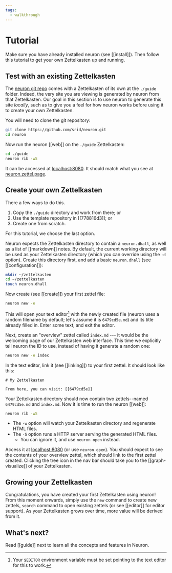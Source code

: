 ```yaml
---
tags:
  - walkthrough
---
```


# Tutorial

Make sure you have already installed neuron (see [[install]]). Then follow this tutorial to get your own Zettelkasten up and running.

## Test with an existing Zettelkasten

The [neuron git repo](https://github.com/srid/neuron) comes with a Zettelkasten of its own at the `./guide` folder. Indeed, the very site you are viewing is generated by neuron from that Zettelkasten. Our goal in this section is to use neuron to generate this site *locally*, such as to give you a feel for how neuron works before using it to create your own Zettelkasten.

You will need to clone the git repository:

```bash
git clone https://github.com/srid/neuron.git
cd neuron
```

Now run the neuron [[web]] on the `./guide` Zettelkasten:

```bash
cd ./guide
neuron rib -wS
```

It can be accessed at [localhost:8080](http://localhost:8080). It should match what you see at [neuron.zettel.page](https://neuron.zettel.page).

## Create your own Zettelkasten

There a few ways to do this.

1. Copy the `./guide` directory and work from there; or
1. Use the template repository in [[778816d3]]; or
1. Create one from scratch.

For this tutorial, we choose the last option.

Neuron expects the Zettelkasten directory to contain a `neuron.dhall`, as well as a list of [[markdown]] notes. By default, the current working directory will be used as your Zettelkasten directory (which you can override using the `-d` option). Create this directory first, and add a basic `neuron.dhall` (see [[configuration]]):

```bash
mkdir ~/zettelkasten
cd ~/zettelkasten
touch neuron.dhall
```

Now create (see [[create]]) your first zettel file:

```bash
neuron new -e
```

This will open your text editor[^editor] with the newly created file (neuron uses a random filename by default; let's assume it is `6479cd5e.md`) and its title already filled in. Enter some text, and exit the editor.

[^editor]: Your `$EDITOR` environment variable must be set pointing to the text editor for this to work.

Next, create an "overview" zettel called `index.md` --- it would be the welcoming page of our Zettelkasten web interface. This time we explicitly tell neuron the ID to use, instead of having it generate a random one:

```bash
neuron new -e index
```

In the text editor, link it (see [[linking]]) to your first zettel. It should look like this:

```
# My Zettelkasten

From here, you can visit: [[6479cd5e]]
```

Your Zettelkasten directory should now contain two zettels--named `6479cd5e.md` and `index.md`.  Now it is time to run the neuron [[web]]:

```bash
neuron rib -wS
```

* The `-w` option will watch your Zettelkasten directory and regenerate HTML files.
* The `-S` option runs a HTTP server serving the generated HTML files. 
  * You can ignore it, and use `neuron open` instead.

Access it at [localhost:8080](http://localhost:8080) (or use `neuron open`). You should expect to see the contents of your overview zettel, which should link to the first zettel created. Clicking the tree icon in the nav bar should take you to the [[graph-visualize]] of your Zettelkasten. 

## Growing your Zettelkasten

Congratulations, you have created your first Zettelkasten using neuron! From this moment onwards, simply use the `new` command to create new zettels, `search` command to open existing zettels (or see [[editor]] for editor support). As your Zettelkasten grows over time, more value will be derived from it.

## What's next?

Read [[guide]] next to learn all the concepts and features in Neuron.
